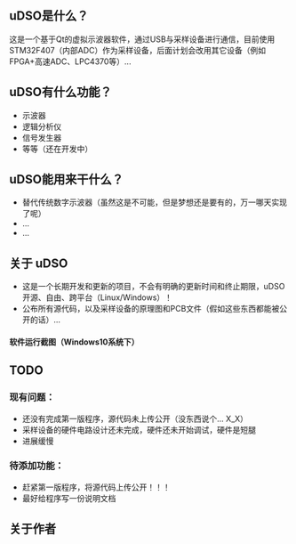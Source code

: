 ## uDSO是什么？
这是一个基于Qt的虚拟示波器软件，通过USB与采样设备进行通信，目前使用STM32F407（内部ADC）作为采样设备，后面计划会改用其它设备（例如FPGA+高速ADC、LPC4370等）...

## uDSO有什么功能？
- 示波器
- 逻辑分析仪
- 信号发生器
- 等等（还在开发中）

## uDSO能用来干什么？
- 替代传统数字示波器（虽然这是不可能，但是梦想还是要有的，万一哪天实现了呢）
- ...
- ...

## 关于 uDSO
* 这是一个长期开发和更新的项目，不会有明确的更新时间和终止期限，uDSO 开源、自由、跨平台（Linux/Windows）！
* 公布所有源代码，以及采样设备的原理图和PCB文件（假如这些东西都能被公开的话）...
#### 软件运行截图（Windows10系统下）


## TODO
### 现有问题：
- 还没有完成第一版程序，源代码未上传公开（没东西说个... X_X）
- 采样设备的硬件电路设计还未完成，硬件还未开始调试，硬件是短腿
- 进展缓慢

### 待添加功能：
- 赶紧第一版程序，将源代码上传公开！！！
- 最好给程序写一份说明文档

## 关于作者
